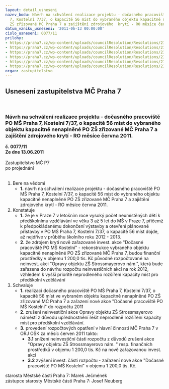 ```yaml
---
layout: detail_usneseni
nazev_bodu: Návrh na schválení realizace projektu - dočasného pracoviště PO MŠ Praha
  7, Kostelní 7/37, o kapacitě 56 míst do vybraného objektu kapacitně nenaplněné PO
  ZŠ zřizované MČ Praha 7 a zajištění zdrojového  krytí - RO měsíce června 2011.
datum_vzniku_usneseni: '2011-06-13 00:00:00'
cislo_usneseni: 0077/11
prilohy:
- https://praha7.cz/wp-content/uploads/councilResolution/Resolutions/21013/3-11-usnesen%c3%ad_0794.08.doc
- https://praha7.cz/wp-content/uploads/councilResolution/Resolutions/21013/3-11-usneseni_0697.09.doc
- https://praha7.cz/wp-content/uploads/councilResolution/Resolutions/21013/3-11-usnesen%c3%ad_0852.10.doc
- https://praha7.cz/wp-content/uploads/councilResolution/Resolutions/21013/3-11-usnesen%c3%ad_0373.11.doc
- https://praha7.cz/wp-content/uploads/councilResolution/Resolutions/21013/3-11-pr%c5%afb%c4%9bh_z%c3%a1pis%c5%af_do_m%c5%a1_2011.xls
- https://praha7.cz/wp-content/uploads/councilResolution/Resolutions/21013/3-11-usnesen%c3%ad_0425.11.doc
organ: zastupitelstvo
---
```

<div id="ucUsn_pList" class="usn">
	<span><h2>Usnesení zastupitelstva MČ Praha 7 </h2>
<br></span><div class="standBody">
<span><h3>Návrh na schválení realizace projektu - dočasného pracoviště PO MŠ Praha 7, Kostelní 7/37, o kapacitě 56 míst do vybraného objektu kapacitně nenaplněné PO ZŠ zřizované MČ Praha 7 a zajištění zdrojového  krytí - RO měsíce června 2011.</h3></span><div class="center">
		<strong>č. 0077/11</strong><br>
	</div>
<div class="center">
		<strong>Ze dne 13.06.2011</strong><br><br>
	</div>Zastupitelstvo MČ P7<br> po projednání<br><br><ol>
<li>Bere na vědomí<ul><li>
<strong>1.</strong> návrh na schválení realizace projektu - dočasného pracoviště PO MŠ Praha 7, Kostelní 7/37, o kapacitě 56 míst do vybraného objektu kapacitně nenaplněné PO ZŠ zřizované MČ Praha 7 a zajištění zdrojového  krytí - RO měsíce června 2011.</li></ul>
</li>
<li>Konstatuje<ul>
<li>
<strong>1.</strong> že je  v Praze 7 v letošním roce  vysoký počet  neumístěných dětí k předškolnímu vzdělávání ve věku 3 až 5 let do MŠ v Praze 7, přičemž k  předpokládanému dokončení výstavby a otevření plánované přístavby v PO MŠ Praha 7, Kostelní 7/37, o kapacitě 56 míst dojde, až nejdříve v průběhu školního roku 2012 - 2013.  </li>
<li>
<strong>2.</strong> že zdrojem krytí nově zařazované invest. akce  "Dočasné pracoviště PO MŠ Kostelní" - rekonstrukce vybraného objektu kapacitně nenaplněné PO ZŠ zřizované MČ Praha 7, budou finanční prostředky v objemu 1 200,0 tis. Kč původně rozpočtované na neinvest. akci "Opravy objektu ZŠ Strossmayerovo nám.", která bude zařazena do návrhu rozpočtu neinvestičních akcí na rok 2012, vzhledem k vyšší prioritě neprodleného rozšíření kapacity míst pro předškolní vzdělávání      </li>
</ul>
</li>
<li>Schvaluje<ul>
<li>
<strong>1.</strong> realizaci dočasného pracoviště PO MŠ Praha 7, Kostelní 7/37, o kapacitě 56 míst ve vybraném objektu kapacitně nenaplněné PO ZŠ zřizované MČ Praha 7 a zařazení  nové akce "Dočasné pracoviště PO MŠ Kostelní" do rozpočtu 2011</li>
<li>
<strong>2.</strong> zrušení neinvestiční akce Opravy objektu ZŠ Strossmayerovo náměstí z důvodu upřednostnění řešit neprodleně rozšíření kapacity míst pro předškolní vzdělávání. </li>
<li>
<strong>3.</strong> provedení rozpočtových opatření v hlavní činnosti MČ Praha 7 v ORJ OŠK za měsíc červen 2011 takto:<ul>
<li>
<strong>3.1</strong> snížení neinvestiční části rozpočtu z důvodů zrušení akce "Opravy objektu ZŠ Strossmayerovo nám. " resp. finančních prostředků v objemu 1 200,0 tis. Kč na nově zařazovanou invest. akci</li>
<li>
<strong>3.2</strong> zvýšení invest. části rozpočtu - zařazení nové akce "Dočasné pracoviště PO MŠ Kostelní" v objemu 1 200,0 tis. Kč.</li>
</ul>
</li>
</ul>
</li>
</ol>starosta Městské části Praha 7: Marek Ječmének<br>zástupce starosty Městské části Praha 7: Josef Neuberg
</div>
</div>
